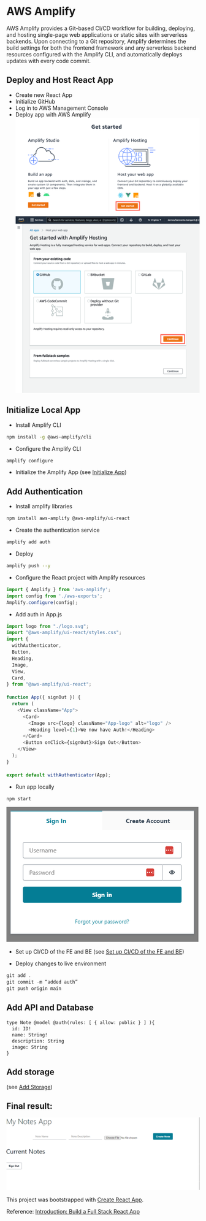 # AWS Amplify 
AWS Amplify provides a Git-based CI/CD workflow for building, deploying, and hosting single-page web applications or static sites with serverless backends. Upon connecting to a Git repository, Amplify determines the build settings for both the frontend framework and any serverless backend resources configured with the Amplify CLI, and automatically deploys updates with every code commit.

## Deploy and Host React App
- Create new React App
- Initialize GitHub
- Log in to AWS Management Console
- Deploy app with AWS Amplify
![Alt text](/public/get-started.png?raw=true "Get Started")
![Alt text](/public/select-github.png?raw=true "Deploy")

## Initialize Local App
- Install Amplify CLI
```bash
npm install -g @aws-amplify/cli
```
- Configure the Amplify CLI
```bash
amplify configure
```
- Initialize the Amplify App
(see [Initialize App](https://aws.amazon.com/getting-started/hands-on/build-react-app-amplify-graphql/module-two/))
## Add Authentication
- Install amplify libraries
```bash
npm install aws-amplify @aws-amplify/ui-react
```
-  Create the authentication service
```bash
amplify add auth
```
- Deploy
```bash
amplify push --y
```
- Configure the React project with Amplify resources
```javascript
import { Amplify } from 'aws-amplify';
import config from './aws-exports';
Amplify.configure(config);
```
- Add auth in App.js
```javascript
import logo from "./logo.svg";
import "@aws-amplify/ui-react/styles.css";
import {
  withAuthenticator,
  Button,
  Heading,
  Image,
  View,
  Card,
} from "@aws-amplify/ui-react";

function App({ signOut }) {
  return (
    <View className="App">
      <Card>
        <Image src={logo} className="App-logo" alt="logo" />
        <Heading level={1}>We now have Auth!</Heading>
      </Card>
      <Button onClick={signOut}>Sign Out</Button>
    </View>
  );
}

export default withAuthenticator(App);
```
- Run app locally
```bash
npm start
```
![Alt text](/public/login.png?raw=true "Login Screen")

- Set up CI/CD of the FE and BE
(see [Set up CI/CD of the FE and BE](https://aws.amazon.com/getting-started/hands-on/build-react-app-amplify-graphql/module-three/?e=gs2020&p=build-a-react-app-two))

- Deploy changes to live environment
``` javascript
git add .
git commit -m “added auth”
git push origin main
```
## Add API and Database
``` 
type Note @model @auth(rules: [ { allow: public } ] ){
  id: ID!
  name: String!
  description: String
  image: String
}
```
## Add storage
(see [Add Storage](https://aws.amazon.com/getting-started/hands-on/build-react-app-amplify-graphql/module-five/))
## Final result:
![Alt text](/public/dashboard.png?raw=true "Home Screen")



This project was bootstrapped with [Create React App](https://github.com/facebook/create-react-app).


Reference:
[Introduction: Build a Full Stack React App](https://aws.amazon.com/getting-started/hands-on/build-react-app-amplify-graphql/)